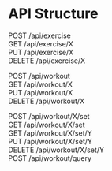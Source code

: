 # API Structure

POST /api/exercise  
GET /api/exercise/X  
PUT /api/exercise/X  
DELETE /api/exercise/X  

POST /api/workout  
GET /api/workout/X  
PUT /api/workout/X  
DELETE /api/workout/X  

POST /api/workout/X/set   
GET /api/workout/X/set  
GET /api/workout/X/set/Y  
PUT /api/workout/X/set/Y  
DELETE /api/workout/X/set/Y  
POST /api/workout/query
